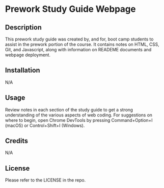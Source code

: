 # Prework Study Guide Webpage

## Description

This prework study guide was created by, and for, boot camp students to assist in the prework portion of the course. It contains notes on HTML, CSS, Git, and Javascript, along with information on READEME documents and webpage deployment.

## Installation

N/A

## Usage

Review notes in each section of the study guide to get a strong understanding of the various aspects of web coding. For suggestions on where to begin, open Chrome DevTools by pressing Command+Option+I (macOS) or Control+Shift+I (Windows).

## Credits

N/A

## License

Please refer to the LICENSE in the repo.

